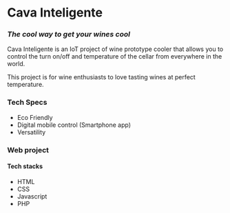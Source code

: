 # Cava Inteligente

### _The cool way to get your wines cool_

Cava Inteligente is an IoT project of wine prototype cooler that allows you 
to control the turn on/off and temperature of the cellar from everywhere in
the world.

This project is for wine enthusiasts to love tasting wines at perfect temperature.

### Tech Specs
- Eco Friendly
- Digital mobile control (Smartphone app)
- Versatility

### Web project
#### Tech stacks
- HTML
- CSS
- Javascript
- PHP
